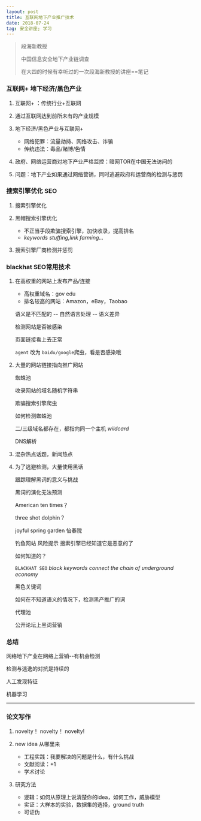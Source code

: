 ```yaml
---
layout: post
title: 互联网地下产业推广技术
date: 2018-07-24
tag: 安全讲座; 学习
---
```


> 段海新教授
> 
> 中国信息安全地下产业链调查
> 
> 在大四的时候有幸听过的一次段海新教授的讲座==笔记

### 互联网+ 地下经济/黑色产业

1. 互联网+ ：传统行业+互联网

2. 通过互联网达到前所未有的产业规模

3. 地下经济/黑色产业与互联网+

    - 网络犯罪：流量劫持、网络攻击、诈骗
    - 传统违法：毒品/赌博/色情
    
4. 政府、网络运营商对地下产业严格监控：暗网TOR在中国无法访问的

5. 问题：地下产业如果通过网络营销，同时逃避政府和运营商的检测与惩罚

### 搜索引擎优化 SEO

1. 搜索引擎优化

2. 黑帽搜索引擎优化

    - 不正当手段欺骗搜索引擎，加快收录，提高排名
    - *keywords stuffing,link farming...*
    
3. 搜索引擎厂商检测并惩罚 

### blackhat SEO常用技术

1. 在高权重的网站上发布产品/连接

    - 高权重域名：gov edu
    - 排名较高的网站：Amazon，eBay，Taobao
    
    语义是不匹配的 -- 自然语言处理 -- 语义差异
    
    检测网站是否被感染
    
    页面链接看上去正常 
    
    `agent` 改为 `baidu/google`爬虫，看是否感染哦
    
2. 大量的网站链接指向推广网站

    蜘蛛池
    
    收录网站的域名随机字符串
    
    欺骗搜索引擎爬虫
    
    如何检测蜘蛛池
    
    二/三级域名都存在，都指向同一个主机 *wildcard*
    
    DNS解析  
    
3. 混杂热点话题，新闻热点

4. 为了逃避检测，大量使用黑话

    跟踪理解黑词的意义与挑战
    
    黑词的演化无法预测
    
    American ten times？
    
    three shot dolphin？
    
    joyful spring garden 怡春院
    
    钓鱼网站 风险提示 搜索引擎已经知道它是恶意的了
    
    如何知道的？
    
    `BLACKHAT SEO`
    *black keywords connect the chain of underground economy*
    
    黑色关键词
    
    如何在不知道语义的情况下，检测黑产推广的词
    
    代理池
    
    公开论坛上黑词营销
    
### 总结

网络地下产业在网络上营销--有机会检测

检测与逃逸的对抗是持续的

人工发现特征

机器学习

-----

### 论文写作

1. novelty！ novelty！ novelty!

2. new idea 从哪里来

    - 工程实践：我要解决的问题是什么，有什么挑战
    - 文献阅读：+1
    - 学术讨论
    
3. 研究方法

    - 逻辑：如何从原理上说清楚你的idea，如何工作，威胁模型
    - 实证：大样本的实验，数据集的选择，ground truth
    - 可证伪


    
    
    
    
    







